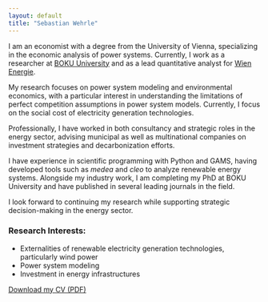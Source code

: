 ```yaml
---
layout: default
title: "Sebastian Wehrle"
---
```


I am an economist with a degree from the University of Vienna, specializing in the economic analysis of power systems.
Currently, I work as a researcher at [BOKU University](https://www.boku.ac.at) and as a lead quantitative analyst for 
[Wien Energie](https://www.wienenergie.at). 
 
My research focuses on power system modeling and environmental economics, with a particular interest in understanding 
the limitations of perfect competition assumptions in power system models.
Currently, I focus on the social cost of electricity generation technologies.

Professionally, I have worked in both consultancy and strategic roles in the energy sector, advising municipal as well 
as multinational companies on investment strategies and decarbonization efforts.

I have experience in scientific programming with Python and GAMS, having developed tools such as _medea_ and _cleo_ to 
analyze renewable energy systems. 
Alongside my industry work, I am completing my PhD at BOKU University and have published in several leading journals in 
the field. 

I look forward to continuing my research while supporting strategic decision-making in the energy sector.

### Research Interests:
* Externalities of renewable electricity generation technologies, particularly wind power
* Power system modeling
* Investment in energy infrastructures

[Download my CV (PDF)](/assets/cv.pdf)

